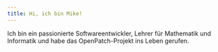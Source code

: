 ```yaml
---
title: Hi, ich bin Mike!
---
```


Ich bin ein passionierte Softwareentwickler, Lehrer für Mathematik und Informatik und habe das OpenPatch-Projekt ins Leben gerufen.
